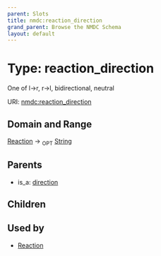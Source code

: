 ```yaml
---
parent: Slots
title: nmdc:reaction_direction
grand_parent: Browse the NMDC Schema
layout: default
---
```


# Type: reaction_direction


One of l->r, r->l, bidirectional, neutral

URI: [nmdc:reaction_direction](https://microbiomedata/meta/reaction_direction)

## Domain and Range

[Reaction](Reaction.md) ->  <sub>OPT</sub> [String](types/String.md)

## Parents

 *  is_a: [direction](direction.md)

## Children


## Used by

 * [Reaction](Reaction.md)
